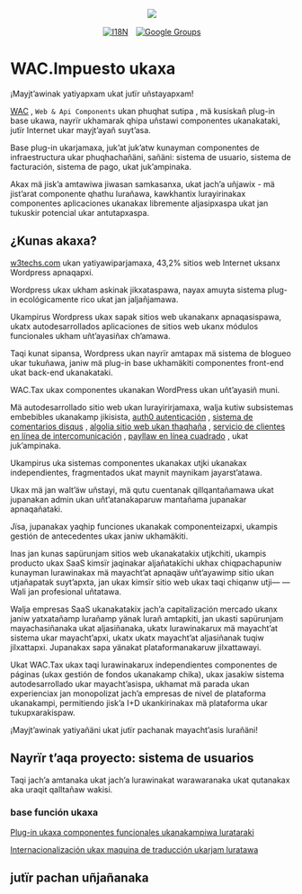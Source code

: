 <p align="center"><a href="https://wac.tax"><img src="https://cdn.jsdelivr.net/gh/wactax/img/logo.svg"/></a></p><p align="center"><a href="https://github.com/wactax/wac.tax/blob/main/doc/README.md#readme"><img alt="I18N" src="https://cdn.jsdelivr.net/gh/wactax/img/t.svg"/></a>　<a href="https://groups.google.com/u/2/g/wactax"><img alt="Google Groups" src="https://cdn.jsdelivr.net/gh/wactax/img/g-groups.svg"/></a></p>

# WAC.Impuesto ukaxa

¡Mayjt’awinak yatiyapxam ukat jutïr uñstayapxam!

[WAC](https://wac.tax) , `Web & Api Components` ukan phuqhat sutipa , mä kusiskañ plug-in base ukawa, nayrïr ukhamarak qhipa uñstawi componentes ukanakataki, jutïr Internet ukar mayjt’ayañ suyt’asa.

Base plug-in ukarjamaxa, juk’at juk’atw kunayman componentes de infraestructura ukar phuqhachañäni, sañäni: sistema de usuario, sistema de facturación, sistema de pago, ukat juk’ampinaka.

Akax mä jisk’a amtawiwa jiwasan samkasanxa, ukat jach’a uñjawix - mä jist’arat componente qhathu lurañawa, kawkhantix lurayirinakax componentes aplicaciones ukanakax libremente aljasipxaspa ukat jan tukuskir potencial ukar antutapxaspa.

## ¿Kunas akaxa?

[w3techs.com](https://w3techs.com/technologies/details/cm-wordpress) ukan yatiyawiparjamaxa, 43,2% sitios web Internet uksanx Wordpress apnaqapxi.

Wordpress ukax ukham askinak jikxataspawa, nayax amuyta sistema plug-in ecológicamente rico ukat jan jaljañjamawa.

Ukampirus Wordpress ukax sapak sitios web ukanakanx apnaqasispawa, ukatx autodesarrollados aplicaciones de sitios web ukanx módulos funcionales ukham uñt’ayasiñax ch’amawa.

Taqi kunat sipansa, Wordpress ukan nayrïr amtapax mä sistema de blogueo ukar tukuñawa, janiw mä plug-in base ukhamäkiti componentes front-end ukat back-end ukanakataki.

WAC.Tax ukax componentes ukanakan WordPress ukan uñt’ayasiñ muni.

Mä autodesarrollado sitio web ukan lurayirirjamaxa, walja kutiw subsistemas embebibles ukanakamp jikisista, [auth0 autenticación](https://auth0.com) , [sistema de comentarios disqus](https://disqus.com) , [algolia sitio web ukan thaqhaña](https://www.algolia.com) , [servicio de clientes en línea de intercomunicación](https://www.intercom.com) , [payllaw en línea cuadrado](https://developer.squareup.com/docs/web-payments/overview) , ukat juk’ampinaka.

Ukampirus uka sistemas componentes ukanakax utjki ukanakax independientes, fragmentados ukat maynit maynikam jayarst’atawa.

Ukax mä jan walt’äw uñstayi, mä qutu cuentanak qillqantañamawa ukat jupanakan admin ukan uñt’atanakaparuw mantañama jupanakar apnaqañataki.

Jïsa, jupanakax yaqhip funciones ukanakak componenteizapxi, ukampis gestión de antecedentes ukax janiw ukhamäkiti.

Inas jan kunas sapürunjam sitios web ukanakatakix utjkchiti, ukampis producto ukax SaaS kimsïr jaqinakar aljañatakïchi ukhax chiqpachapuniw kunayman lurawinakax mä mayacht’at apnaqäw uñt’ayawimp sitio ukan utjañapatak suyt’apxta, jan ukax kimsïr sitio web ukax taqi chiqanw utji— — Wali jan profesional uñtatawa.

Walja empresas SaaS ukanakatakix jach’a capitalización mercado ukanx janiw yatxatañamp lurañamp yänak lurañ amtapkiti, jan ukasti sapürunjam mayachasiñanaka ukat aljasiñanaka, ukatx lurawinakarux mä mayacht’at sistema ukar mayacht’apxi, ukatx ukatx mayacht’at aljasiñanak tuqiw jilxattapxi. Jupanakax sapa yänakat plataformanakaruw jilxattawayi.

Ukat WAC.Tax ukax taqi lurawinakarux independientes componentes de páginas (ukax gestión de fondos ukanakamp chika), ukax jasakiw sistema autodesarrollado ukar mayacht’asispa, ukhamat mä parada ukan experienciax jan monopolizat jach’a empresas de nivel de plataforma ukanakampi, permitiendo jisk’a I+D ukankirinakax mä plataforma ukar tukupxarakispaw.

¡Mayjt’awinak yatiyañäni ukat jutïr pachanak mayacht’asis lurañäni!

## Nayrïr t’aqa proyecto: sistema de usuarios

Taqi jach’a amtanaka ukat jach’a lurawinakat warawaranaka ukat qutanakax aka uraqit qalltañaw wakisi.

### base función ukaxa

[Plug-in ukaxa componentes funcionales ukanakampiwa lurataraki](./pkg.md)

[Internacionalización ukax maquina de traducción ukarjam luratawa](./i18n.md)

## jutïr pachan uñjañanaka
